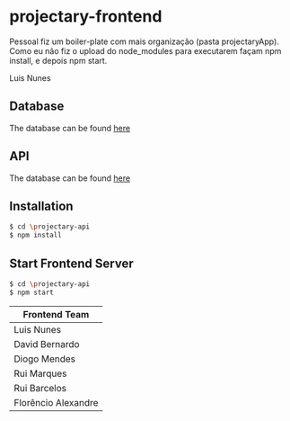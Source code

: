 # projectary-frontend

Pessoal fiz um boiler-plate com mais organização (pasta projectaryApp).
Como eu não fiz o upload do node_modules para executarem façam npm install, e depois npm start.

Luis Nunes

## Database

The database can be found [here](https://github.com/iptomar/projectary-bd)

## API

The database can be found [here](https://github.com/iptomar/projectary-api)

## Installation

```bash
$ cd \projectary-api
$ npm install 
```
## Start Frontend Server
```bash
$ cd \projectary-api
$ npm start 
```


| Frontend Team       |
| ------------------- |
| Luis Nunes          |
| David Bernardo      |
| Diogo Mendes        |
| Rui Marques         |  
| Rui Barcelos        |
| Florêncio Alexandre |
